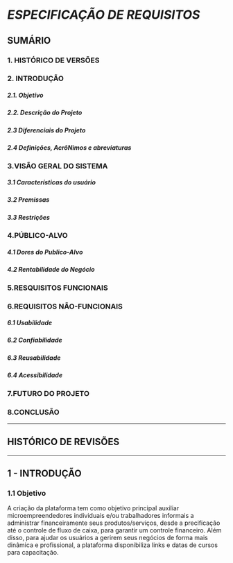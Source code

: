 # *ESPECIFICAÇÃO DE REQUISITOS*

## SUMÁRIO

### 1. HISTÓRICO DE VERSÕES
### 2. INTRODUÇÃO
##### 2.1. Objetivo
##### 2.2. Descrição do Projeto
##### 2.3 Diferenciais do Projeto
##### 2.4 Definições, AcrôNimos e abreviaturas
### 3.VISÃO GERAL DO SISTEMA
##### 3.1 Características do usuário
##### 3.2 Premissas
##### 3.3 Restrições
### 4.PÚBLICO-ALVO
##### 4.1 Dores do Publico-Alvo
##### 4.2 Rentabilidade do Negócio
### 5.RESQUISITOS FUNCIONAIS
### 6.REQUISITOS NÃO-FUNCIONAIS
##### 6.1 Usabilidade
##### 6.2 Confiabilidade
##### 6.3 Reusabilidade
##### 6.4 Acessibilidade
### 7.FUTURO DO PROJETO
### 8.CONCLUSÃO


------------

## HISTÓRICO DE REVISÕES


------------

## 1 - INTRODUÇÃO
###  1.1 Objetivo
A criação da plataforma tem como objetivo principal auxiliar microempreendedores individuais e/ou trabalhadores informais a administrar financeiramente seus produtos/serviços, desde a precificação até o controle de fluxo de caixa, para garantir um controle financeiro.
Além disso, para ajudar os usuários a gerirem seus negócios de forma mais dinâmica e profissional, a plataforma disponibiliza links e datas de cursos para capacitação.

